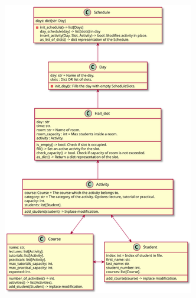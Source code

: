 <div hidden>
@startuml FirstDiagram

class Schedule{
    days: dict[str: Day]
    -init_schedule() -> dict[str: Day]
    day_schedule(day) -> list[slots] in day
    insert_activity(Day, Slot, Activity) -> bool. Modifies activity in place.
    as_list_of_dicts() -> dict representation of the Schedule.
}

class Day{
    day: str = Name of the day.
    slots : Dict OR list of slots.
    -init_day() : Fills the day with empty ScheduleSlots.
}

class Hall_slot{
    day : str
    time: str.
    room: str = Name of room.
    room_capacity : int = Max students inside a room.
    activity : Activity.
    is_empty() -> bool. Check if slot is occupied.
    fill() -> Set an active activity for the slot.
    check_capacity() -> bool. Check if capacity of room is not exceeded.
    as_dict() -> Return a dict representation of the slot.
}

class Activity{
    add_student(student) -> Inplace modification.
    course: Course = The course which the activity belongs to.
    category: str = The category of the activity. Options: lecture, tutorial or practical.
    capacity: int.
    students: list[Student].
}

class Course{
    number_of_activities() -> int.
    activities() -> list(Activities).
    add_student(Student) -> inplace modification.
    name: str.
    lectures: list[Activity].
    tutorials: list[Activity].
    practicals: list[Activity].
    max_tutorials_capacity: int.
    max_practical_capacity: int.
    expected: int.
}

class Student{
    add_course(course) -> inplace modification.
    index: int = Index of student in file.
    first_name: str.
    last_name: str.
    student_number: int.
    courses: list[Course].
}

Day -up-> Schedule
Hall_slot -up-> Day
Activity -up-> Hall_slot
Activity <-down-> Course
Activity <-down-> Student
Course <-right-> Student


@enduml
</div>

![UMl Diagram](FirstDiagram.svg)
